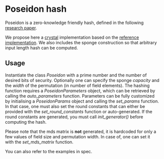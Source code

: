 # Poseidon hash

Poseidon is a zero-knowledge friendly hash, defined in the following [research paper](https://eprint.iacr.org/2019/458.pdf).

We propose here a [crystal](https://crystal-lang.org/) implementation based on the [reference implementation](https://extgit.iaik.tugraz.at/krypto/hadeshash/-/blob/master/code/poseidonperm_x5_254_5.sage). We also includes the sponge construction so that arbitrary input length hash can be computed.

## Usage
Instantiate the class *Poseidon* with a prime number and the number of desired bits of security. Optionally one can specify the sponge *capacity* and the *width* of the permutation (in number of field elements).
The hashing function requires a *PoseidonParameters* object, which can be retrieved by calling the *auto_parameters* function.
Parameters can be fully customized by initialising a *PoseidonParams* object and calling the *set_params* function. In that case, one must also set the round constants that can either be provided with the *set_round_constants* function or auto-generated. If the round constants are generated, you must call *init_generator()* before computing the hash.

Please note that the mds matrix is **not** generated, it is hardcoded for only a few values of field size and permutation width. In case of, one can set it with the *set_mds_matrix* function.

You can also refer to the examples in spec.

